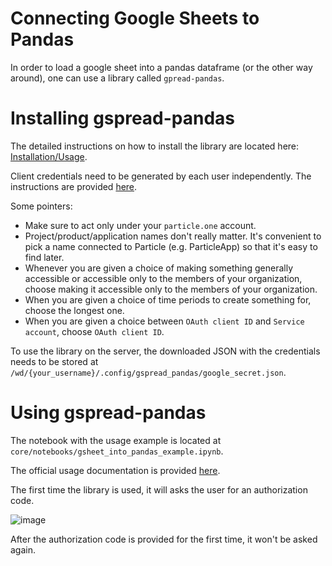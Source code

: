 # Connecting Google Sheets to Pandas


In order to load a google sheet into a pandas dataframe (or the other way around), one can use a library called `gpread-pandas`.  


# Installing gspread-pandas


The detailed instructions on how to install the library are located here: [Installation/Usage](https://gspread-pandas.readthedocs.io/en/latest/getting_started.html#installation-usage).


Client credentials need to be generated by each user independently. The instructions are provided [here](https://gspread-pandas.readthedocs.io/en/latest/getting_started.html#client-credentials).

Some pointers:
- Make sure to act only under your `particle.one` account.
- Project/product/application names don't really matter. It's convenient to pick a name connected to Particle (e.g. ParticleApp) so that it's easy to find later.
- Whenever you are given a choice of making something generally accessible or accessible only to the members of your organization, choose making it accessible only to the members of your organization.
- When you are given a choice of time periods to create something for, choose the longest one.
- When you are given a choice between `OAuth client ID` and `Service account`, choose `OAuth client ID`.

To use the library on the server, the downloaded JSON with the credentials needs to be stored at `/wd/{your_username}/.config/gspread_pandas/google_secret.json`.


# Using gspread-pandas


The notebook with the usage example is located at `core/notebooks/gsheet_into_pandas_example.ipynb`.

The official usage documentation is provided [here](https://gspread-pandas.readthedocs.io/en/latest/using.html).


The first time the library is used, it will asks the user for an authorization code.


![image](https://user-images.githubusercontent.com/22771988/78498562-4e695580-774b-11ea-9f4e-08a413567e24.png)


After the authorization code is provided for the first time, it won't be asked again. 
